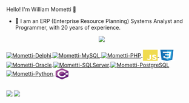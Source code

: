 Hello! I'm William Mometti 👋

- 🔭 I am an ERP (Enterprise Resource Planning) Systems Analyst and Programmer, with 20 years of experience.

<div align="center">
  <a href="https://github.com/mometti">
  <img height="180em" src="https://github-readme-stats.vercel.app/api?username=mometti&show_icons=true&theme=algolia&include_all_commits=true&count_private=true"/>
  <!-- <img height="180em" src="https://github-readme-stats.vercel.app/api/top-langs/?username=mometti&layout=compact&langs_count=7&theme=algolia"/> -->
</div>

<div style="display: inline_block"><br>
  <img align="center" alt="Mometti-Delphi" height="50" width="50" src="https://d2ohlsp9gwqc7h.cloudfront.net/images/logos/delphi-logo-128.webp">
  <img align="center" alt="Mometti-MySQL" height="40" width="50" src="https://www.mysql.com/common/logos/logo-mysql-170x115.png">
  <img align="center" alt="Mometti-PHP" height="30" width="40" src="https://www.php.net/images/logos/new-php-logo.png">
  <img align="center" alt="Mometti-Js" height="30" width="40" src="https://raw.githubusercontent.com/devicons/devicon/master/icons/javascript/javascript-plain.svg">
  <img align="center" alt="Mometti-CSS" height="30" width="40" src="https://raw.githubusercontent.com/devicons/devicon/master/icons/css3/css3-original.svg">
  <img align="center" alt="Mometti-Oracle" height="30" width="40" src="https://superset.apache.org/img/databases/oraclelogo.png">
  <img align="center" alt="Mometti-SQLServer" height="35" width="45" src="https://cpl.thalesgroup.com/sites/default/files/inline-images/microsoft-sql_server.png">
  <img align="center" alt="Mometti-PostgreSQL" height="40" width="35" src="https://www.postgresql.org/media/img/about/press/elephant.png">
  <img align="center" alt="Mometti-Python" height="35" width="30" src="https://s3.dualstack.us-east-2.amazonaws.com/pythondotorg-assets/media/community/logos/python-logo-only.png">
  <img align="center" alt="Mometti-Csharp" height="30" width="40" src="https://raw.githubusercontent.com/devicons/devicon/master/icons/csharp/csharp-original.svg">
</div>
  
  ##

<div> 
 <a href="https://discord.com/mometti#5036" target="_blank"><img alt"mometti#5036" src="https://img.shields.io/badge/Discord-7289DA?style=for-the-badge&logo=discord&logoColor=white" target="_blank"></a> 
 <a href = "mailto:mometti@hotmail.com"><img src="https://img.shields.io/badge/-Hotmail-%23333?style=for-the-badge&logo=hotmail&logoColor=white" target="_blank"></a>
</div>

<div align="center"><br>
  <!-- <img align="center" alt="Mometti-PacMan" height="300" width="480" src="https://blog.sciencemuseum.org.uk/wp-content/uploads/2017/10/Pacman.gif"> -->
</div>
